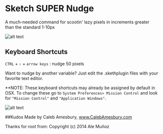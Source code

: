 Sketch SUPER Nudge
==================

A much-needed command for scootin' lazy pixels in increments greater than the standard 1-10px

![alt text](http://calebamesbury.com/dribbble/SUPER-Nudge.gif)

## Keyboard Shortcuts

`CTRL` + `⇧` + `arrow keys` : nudge 50 pixels

Want to nudge by another variable? Just edit the .skethplugin files with your favorite text editor.



**NOTE: These keyboard shortcuts may already be assigned by default in OSX.  To change these go to `System Preferences> Mission Control` and look for `"Mission Control"` and `"Application Windows"`.

![alt text](http://calebamesbury.com/dribbble/mission-control.png)


##Kudos
Made by Caleb Amesbury, www.CalebAmesbury.com

Thanks for root from: Copyright (c) 2014 Ale Muñoz

